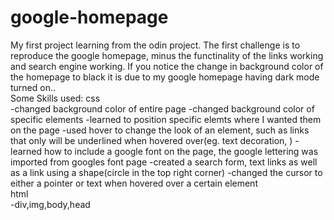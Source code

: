 # google-homepage
My first project learning from the odin project.
The first challenge is to reproduce the google homepage, minus the functinality of the links working and search engine working.
If you notice the change in background color of the homepage to black it is due to my google homepage having dark mode turned on..             
Some Skills used:
  css     
    -changed background color of entire page
    -changed background color of specific elements
    -learned to position specific elemts where I wanted them on the page
    -used hover to change the look of an element, such as links that only will be underlined when hovered over(eg. text decoration, )
    -learned how to include a google font on the page, the google lettering was imported from googles font page
    -created a search form, text links as well as a link using a shape(circle in the top right corner)
    -changed the cursor to either a pointer or text when hovered over a certain element                  
  html      
    -div,img,body,head
